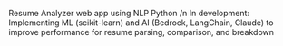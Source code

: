 Resume Analyzer web app using NLP Python
/n In development: Implementing ML (scikit-learn) and AI (Bedrock, LangChain, Claude) to improve performance for resume parsing, comparison, and breakdown
